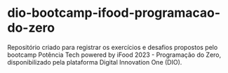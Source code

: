 # dio-bootcamp-ifood-programacao-do-zero
Repositório criado para registrar os exercícios e desafios propostos pelo bootcamp Potência Tech powered by iFood 2023 - Programação do Zero, disponibilizado pela plataforma Digital Innovation One (DIO).
